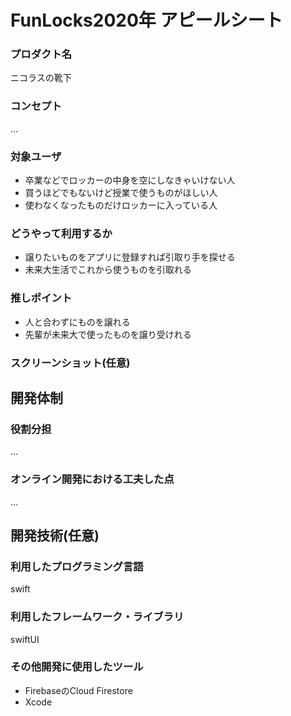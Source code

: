 # FunLocks2020年 アピールシート

### プロダクト名
ニコラスの靴下

### コンセプト
...

### 対象ユーザ
* 卒業などでロッカーの中身を空にしなきゃいけない人
* 買うほどでもないけど授業で使うものがほしい人
* 使わなくなったものだけロッカーに入っている人

### どうやって利用するか
* 譲りたいものをアプリに登録すれば引取り手を探せる
* 未来大生活でこれから使うものを引取れる

### 推しポイント
* 人と合わずにものを譲れる
* 先輩が未来大で使ったものを譲り受けれる

### スクリーンショット(任意)

## 開発体制
### 役割分担
...

### オンライン開発における工夫した点
...

## 開発技術(任意)
### 利用したプログラミング言語
swift

### 利用したフレームワーク・ライブラリ
swiftUI

### その他開発に使用したツール
* FirebaseのCloud Firestore
* Xcode

